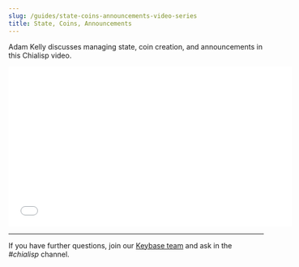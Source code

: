 ```yaml
---
slug: /guides/state-coins-announcements-video-series
title: State, Coins, Announcements
---
```


Adam Kelly discusses managing state, coin creation, and announcements in this Chialisp video.

<div class="videoWrapper">
<iframe src="//www.youtube.com/embed/lDXB4NlbQ-E" frameborder="0" allowfullscreen webkitallowfullscreen mozallowfullscreen width="560" height="315"></iframe>
</div>

---

If you have further questions, join our [Keybase team](https://keybase.io/team/chia_network.public) and ask in the _#chialisp_ channel.
